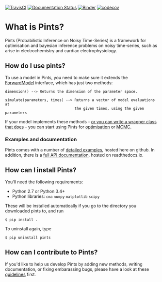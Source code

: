[![TravisCI](https://travis-ci.org/pints-team/pints.svg?branch=master)](https://travis-ci.org/pints-team/pints)
[![Documentation Status](https://readthedocs.org/projects/pints/badge/?version=latest)](http://pints.readthedocs.io/en/latest/?badge=latest)
[![Binder](https://mybinder.org/badge.svg)](https://mybinder.org/v2/gh/pints-team/pints/master?filepath=examples)
 [![codecov](https://codecov.io/gh/pints-team/pints/branch/master/graph/badge.svg)](https://codecov.io/gh/pints-team/pints)

# What is Pints?

Pints (Probabilistic Inference on Noisy Time-Series) is a framework for optimisation and bayesian inference problems on noisy time-series, such as arise in electrochemistry and cardiac electrophysiology.


## How do I use pints?

To use a model in Pints, you need to make sure it extends the [ForwardModel](http://pints.readthedocs.io/en/latest/core_classes_and_methods.html#forward-model) interface, which has just two methods:

```
dimension() --> Returns the dimension of the parameter space.
        
simulate(parameters, times) --> Returns a vector of model evaluations at
                                the given times, using the given parameters
```

If your model implements these methods - [or you can write a wrapper class that does](examples/writing-a-model.ipynb) - you can start using Pints for [optimisation](examples/optimisation-first-example.ipynb) or [MCMC](examples/inference-first-example.ipynb).

### Examples and documentation

Pints comes with a number of [detailed examples](examples/EXAMPLES.md), hosted here on github. In addition, there is a [full API documentation](http://pints.readthedocs.io/en/latest/), hosted on readthedocs.io.

## How can I install Pints?

You'll need the following requirements:

- Python 2.7 or Python 3.4+
- Python libraries: `cma` `numpy` `matplotlib` `scipy`

These will be installed automatically if you go to the directory you downloaded pints to, and run

```
$ pip install .
```

To uninstall again, type

```
$ pip uninstall pints
```

## How can I contribute to Pints?

If you'd like to help us develop Pints by adding new methods, writing documentation, or fixing embarassing bugs, please have a look at these [guidelines](CONTRIBUTING.md) first.



